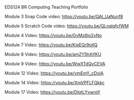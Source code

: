 
EDS124 BR Computing Teaching Portfolio

Module 3 Snap Code video: https://youtu.be/QAt_UaNunf8 

Module 5 Scratch Code video: https://youtu.be/QLnalqfcfWM


Module 4 Video: https://youtu.be/GvMz6lo2vNo


Module 7 Video: https://youtu.be/KieEQr9otIQ


Module 8 Video: https://youtu.be/amZY5hXifKU


Module 9 Video: https://youtu.be/WwXTdQyCEVA


Module 12 Video: https://youtu.be/vmEmY_cDolA

Module 14 Video: https://youtu.be/XmVPFLFQkkc

Module 17 Video: https://youtu.be/DlqtLYvwrpY
